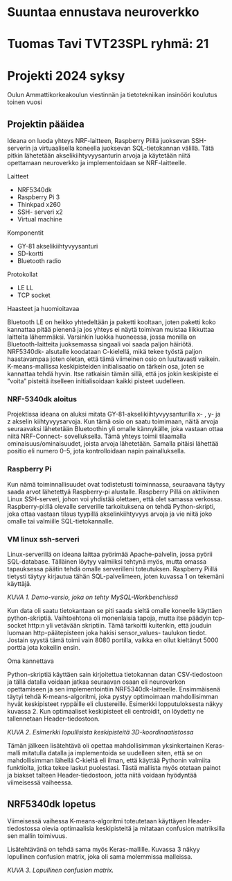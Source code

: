 # Suuntaa ennustava neuroverkko

# Tuomas Tavi TVT23SPL ryhmä: 21

# Projekti 2024 syksy

Oulun Ammattikorkeakoulun viestinnän ja tietotekniikan insinööri koulutus toinen vuosi

## Projektin pääidea

Ideana on luoda yhteys NRF-laitteen, Raspberry Piillä juoksevan SSH-serverin ja virtuaalisella koneella juoksevan SQL-tietokannan välillä. Tätä pitkin lähetetään akselikiihtyvyysanturin arvoja ja käytetään niitä opettamaan neuroverkko ja implementoidaan se NRF-laitteelle.

Laitteet

- NRF5340dk
- Raspberry Pi 3
- Thinkpad x260
- SSH- serveri x2
- Virtual machine

Komponentit

- GY-81 akselikiihtyvyysanturi
- SD-kortti
- Bluetooth radio

Protokollat

- LE LL
- TCP socket

Haasteet ja huomioitavaa

Bluetooth LE on heikko yhtedeltään ja paketti kooltaan, joten paketti koko kannattaa pitää pienenä ja jos yhteys ei näytä toimivan muistaa liikkuttaa laitteita lähemmäksi. Varsinkin luokka huoneessa, jossa monilla on Bluetooth-laitteita juoksemassa singaali voi saada paljon häiriötä. NRF5340dk- alsutalle koodataan C-kielellä, mikä tekee työstä paljon haastavampaa joten oletan, että tämä viimeinen osio on luultavasti vaikein. K-means-mallissa keskipisteiden initialisaatio on tärkein osa, joten se kannattaa tehdä hyvin. Itse ratkaisin tämän sillä, että jos jokin keskipiste ei ”voita” pisteitä itselleen initialisoidaan kaikki pisteet uudelleen.

### NRF-5340dk aloitus

Projektissa ideana on aluksi mitata GY-81-akselikiihtyvyysanturilla x- , y- ja z akselin kiihtyvyysarvoja. Kun tämä osio on saatu toimimaan, näitä arvoja seuraavaksi lähetetään Bluetoothin yli omalle kännykälle, joka vastaan ottaa niitä NRF-Connect- sovelluksella. Tämä yhteys toimii tilaamalla ominaisuus/ominaisuudet, joista arvoja lähetetään. Samalla pitäisi lähettää positio eli numero 0–5, jota kontrolloidaan napin painalluksella.

### Raspberry Pi

Kun nämä toiminnallisuudet ovat todistetusti toiminnassa, seuraavana täytyy saada arvot lähetettyä Raspberry-pi alustalle. Raspberry Pillä on aktiivinen Linux SSH-serveri, johon voi yhdistää olettaen, että olet samassa verkossa. Raspberry-pi:llä olevalle serverille tarkoituksena on tehdä Python-skripti, joka ottaa vastaan tilaus tyypillä akselinkiihtyvyys arvoja ja vie niitä joko omalle tai valmiille SQL-tietokannalle.

### VM linux ssh-serveri

Linux-serverillä on ideana laittaa pyörimää Apache-palvelin, jossa pyörii SQL-database. Tälläinen löytyy valmiiksi tehtynä myös, mutta omassa tapauksessa päätin tehdä omalle serverilleni toteutuksen. Raspberry Piillä tietysti täytyy kirjautua tähän SQL-palvelimeen, joten kuvassa 1 on tekemäni käyttäjä.

_KUVA 1. Demo-versio, joka on tehty MySQL-Workbenchissä_

Kun data oli saatu tietokantaan se piti saada sieltä omalle koneelle käyttäen python-skriptiä. Vaihtoehtona oli monenlaisia tapoja, mutta itse päädyin tcp-socket http:n yli vetävään skriptiin. Tämä tarkoitti kuitenkin, että jouduin luomaan http-päätepisteen joka hakisi sensor_values- taulukon tiedot. Jostain syystä tämä toimi vain 8080 portilla, vaikka en ollut kieltänyt 5000 porttia jota kokeilin ensin.

Oma kannettava

Python-skriptiä käyttäen sain kirjoitettua tietokannan datan CSV-tiedostoon ja tällä datalla voidaan jatkaa seuraavan osaan eli neuroverkon opettamiseen ja sen implementointiin NRF5340dk-laitteelle. Ensimmäisenä täytyi tehdä K-means-algoritmi, joka pystyy optimoimaan mahdollisimman hyvät keskipisteet ryppäille eli clustereille. Esimerkki lopputuloksesta näkyy kuvassa 2. Kun optimaaliset keskipisteet eli centroidit, on löydetty ne tallennetaan Header-tiedostoon.



_KUVA 2. Esimerkki lopullisista keskipisteitä 3D-koordinaatistossa_

Tämän jälkeen lisätehtävä oli opettaa mahdollisimman yksinkertainen Keras-malli mitatulla datalla ja implementoida se uudelleen siten, että se on mahdollisimman lähellä C-kieltä eli ilman, että käyttää Pythonin valmiita funktioita, jotka tekee laskut puolestasi. Tästä mallista myös otetaan painot ja biakset talteen Header-tiedostoon, jotta niitä voidaan hyödyntää viimeisessä vaiheessa.

## NRF5340dk lopetus

Viimeisessä vaihessa K-means-algoritmi toteutetaan käyttäyen Header-tiedostossa olevia optimaalisia keskipisteitä ja mitataan confusion matriksilla sen mallin toimivuus.

Lisätehtävänä on tehdä sama myös Keras-mallille. Kuvassa 3 näkyy lopullinen confusion matrix, joka oli sama molemmissa malleissa.




_KUVA 3. Lopullinen confusion matrix._
